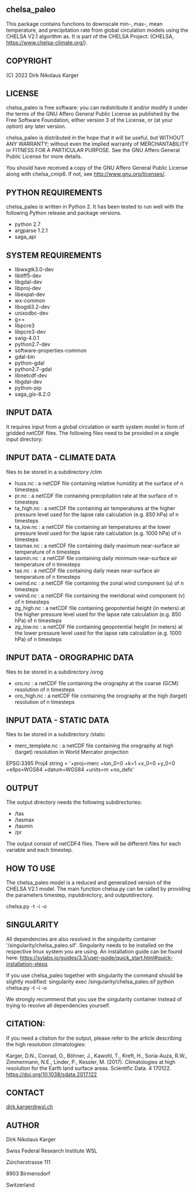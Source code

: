 chelsa_paleo
-----------
This package contains functions to downscale min-, max-, mean 
temperature, and precipitation rate from global circulation models
using the CHELSA V2.1 algorithm as. It is part of the
CHELSA Project: (CHELSA, <https://www.chelsa-climate.org/>).


COPYRIGHT
---------
(C) 2022 Dirk Nikolaus Karger


LICENSE
-------
chelsa_paleo is free software: you can redistribute it and/or modify it under
the terms of the GNU Affero General Public License as published by the
Free Software Foundation, either version 3 of the License, or
(at your option) any later version.

chelsa_paleo is distributed in the hope that it will be useful,
but WITHOUT ANY WARRANTY; without even the implied warranty of
MERCHANTABILITY or FITNESS FOR A PARTICULAR PURPOSE. See the
GNU Affero General Public License for more details.

You should have received a copy of the GNU Affero General Public License
along with chelsa_cmip6. If not, see <http://www.gnu.org/licenses/>.


PYTHON REQUIREMENTS
------------
chelsa_paleo is written in Python 2. It has been tested to run well with the
following Python release and package versions.
- python 2.7
- argparse 1.2.1
- saga_api


SYSTEM REQUIREMENTS
------------
- libwxgtk3.0-dev 
- libtiff5-dev 
- libgdal-dev 
- libproj-dev 
- libexpat-dev 
- wx-common 
- libogdi3.2-dev 
- unixodbc-dev
- g++ 
- libpcre3 
- libpcre3-dev 
- swig-4.0.1 
- python2.7-dev 
- software-properties-common 
- gdal-bin 
- python-gdal 
- python2.7-gdal 
- libnetcdf-dev 
- libgdal-dev
- python-pip 
- saga_gis-8.2.0 


INPUT DATA
------------
It requires input from a global circulation or earth system model in form of gridded 
netCDF files. The following files need to be provided in a single input directory:


INPUT DATA - CLIMATE DATA
-------
files to be stored in a subdirectory /clim

- huss.nc : a netCDF file containing relative humidity at the surface of n timesteps
- pr.nc : a netCDF file containing precipitation rate at the surface of n timesteps
- ta_high.nc : a netCDF file containing air temperatures at the higher pressure level used for the 
lapse rate calculation (e.g. 850 hPa) of n timesteps
- ta_low.nc : a netCDF file containing air temperatures at the lower pressure level used for the 
lapse rate calculation (e.g. 1000 hPa) of n timesteps
- tasmax.nc : a netCDF file containing daily maximum near-surface air temperature of n timesteps
- tasmin.nc : a netCDF file containing daily minimum near-surface air temperature of n timesteps
- tas.nc : a netCDF file containing daily mean near-surface air temperature of n timesteps
- uwind.nc : a netCDF file containing the zonal wind component (u) of n timesteps
- vwind.nc : a netCDF file containing the meridional wind component (v) of n timesteps
- zg_high.nc : a netCDF file containing geopotential height (in meters) at the higher pressure level used for the 
lapse rate calculation (e.g. 850 hPa) of n timesteps
- zg_low.nc : a netCDF file containing geopotential height (in meters) at the lower pressure level used for the 
lapse rate calculation (e.g. 1000 hPa) of n timesteps


INPUT DATA - OROGRAPHIC DATA
-------
files to be stored in a subdirectory /orog

- oro.nc : a netCDF file containing the orography at the coarse (GCM) resolution of n timesteps 
- oro_high.nc : a netCDF file containing the orography at the high (target) resolution of n timesteps


INPUT DATA - STATIC DATA
-------
files to be stored in a subdirectory /static

- merc_template.nc : a netCDF file containing the orography at high (target) resolution in World Mercator projection

EPSG:3395
Proj4 string = '+proj=merc +lon_0=0 +k=1 +x_0=0 +y_0=0 +ellps=WGS84 +datum=WGS84 +units=m +no_defs'


OUTPUT
------------
The output directory needs the following subdirectories:
- /tas
- /tasmax
- /tasmin
- /pr

The output consist of netCDF4 files. There will be different files for each variable and each timestep. 


HOW TO USE
----------
The chelsa_paleo model is a reduced and generalized version of the CHELSA V2.1 model.
The main function chelsa.py can be called by providing the parameters 
timestep, inputdirectory, and outputdirectory. 

chelsa.py -t <timestep> -i <inputdirectory> -o <outputdirectory>


SINGULARITY
------------
All dependencies are also resolved in the singularity container '/singularity/chelsa_paleo.sif'. Singularity needs to 
be installed on the respective linux system you are using. An installation guide can be found here: 
https://sylabs.io/guides/3.3/user-guide/quick_start.html#quick-installation-steps

If you use chelsa_paleo together with singularity the command should be slightly modified:
singularity exec /singularity/chelsa_paleo.sif python chelsa.py -t <timestep> -i <inputdirectory> -o <outputdirectory> 

We strongly recommend that you use the singularity container instead of trying to resolve all dependencies yourself.


CITATION:
------------
If you need a citation for the output, please refer to the article describing the high
resolution climatologies:

Karger, D.N., Conrad, O., Böhner, J., Kawohl, T., Kreft, H., Soria-Auza, R.W., Zimmermann, N.E., Linder, P., Kessler, M. (2017). Climatologies at high resolution for the Earth land surface areas. Scientific Data. 4 170122. https://doi.org/10.1038/sdata.2017.122


CONTACT
-------
<dirk.karger@wsl.ch>


AUTHOR
------
Dirk Nikolaus Karger

Swiss Federal Research Institute WSL

Zürcherstrasse 111

8903 Birmensdorf 

Switzerland